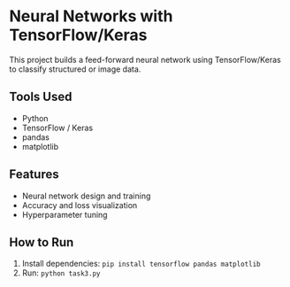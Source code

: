 # Neural Networks with TensorFlow/Keras

This project builds a feed-forward neural network using TensorFlow/Keras to classify structured or image data.

## Tools Used
- Python
- TensorFlow / Keras
- pandas
- matplotlib

## Features
- Neural network design and training
- Accuracy and loss visualization
- Hyperparameter tuning

## How to Run
1. Install dependencies: `pip install tensorflow pandas matplotlib`
2. Run: `python task3.py`
